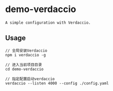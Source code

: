 # demo-verdaccio

```
A simple configuration with Verdaccio.
```

## Usage
```
// 全局安装Verdaccio
npm i verdaccio -g

// 进入当前项目目录
cd demo-verdaccio

// 指定配置启动verdaccio
verdaccio --listen 4000 --config ./config.yaml
```